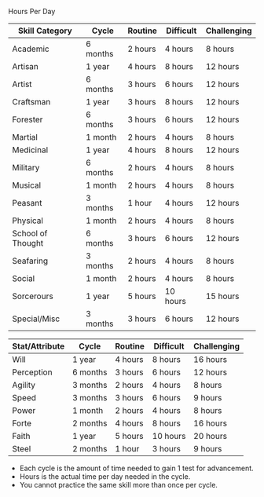 Hours Per Day

| Skill Category    | Cycle    | Routine | Difficult | Challenging |
| ----------------- | -------- | ------- | --------- | ----------- |
| Academic          | 6 months | 2 hours | 4 hours   | 8 hours     |
| Artisan           | 1 year   | 4 hours | 8 hours   | 12 hours    |
| Artist            | 6 months | 3 hours | 6 hours   | 12 hours    |
| Craftsman         | 1 year   | 3 hours | 8 hours   | 12 hours    |
| Forester          | 6 months | 3 hours | 6 hours   | 12 hours    |
| Martial           | 1 month  | 2 hours | 4 hours   | 8 hours     |
| Medicinal         | 1 year   | 4 hours | 8 hours   | 12 hours    |
| Military          | 6 months | 2 hours | 4 hours   | 8 hours     |
| Musical           | 1 month  | 2 hours | 4 hours   | 8 hours     |
| Peasant           | 3 months | 1 hour  | 4 hours   | 12 hours    |
| Physical          | 1 month  | 2 hours | 4 hours   | 8 hours     |
| School of Thought | 6 months | 3 hours | 6 hours   | 12 hours    |
| Seafaring         | 3 months | 2 hours | 4 hours   | 8 hours     |
| Social            | 1 month  | 2 hours | 4 hours   | 8 hours     |
| Sorcerours        | 1 year   | 5 hours | 10 hours  | 15 hours    |
| Special/Misc      | 3 months | 3 hours | 6 hours   | 12 hours    |

| Stat/Attribute | Cycle    | Routine | Difficult | Challenging |
| -------------- | -------- | ------- | --------- | ----------- |
| Will           | 1 year   | 4 hours | 8 hours   | 16 hours    |
| Perception     | 6 months | 3 hours | 6 hours   | 12 hours    |
| Agility        | 3 months | 2 hours | 4 hours   | 8 hours     |
| Speed          | 3 months | 3 hours | 6 hours   | 9 hours     |
| Power          | 1 month  | 2 hours | 4 hours   | 8 hours     |
| Forte          | 2 months | 4 hours | 8 hours   | 16 hours    |
| Faith          | 1 year   | 5 hours | 10 hours  | 20 hours    |
| Steel          | 2 months | 1 hour  | 3 hours   | 9 hours     |

- Each cycle is the amount of time needed to gain 1 test for advancement. 
- Hours is the actual time per day needed in the cycle.
- You cannot practice the same skill more than once per cycle.

